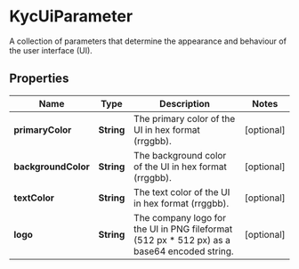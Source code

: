 

# KycUiParameter

A collection of parameters that determine the appearance and behaviour of the user interface (UI).

## Properties

| Name | Type | Description | Notes |
|------------ | ------------- | ------------- | -------------|
|**primaryColor** | **String** | The primary color of the UI in hex format (rrggbb). |  [optional] |
|**backgroundColor** | **String** | The background color of the UI in hex format (rrggbb). |  [optional] |
|**textColor** | **String** | The text color of the UI in hex format (rrggbb). |  [optional] |
|**logo** | **String** | The company logo for the UI in PNG fileformat (512 px * 512 px) as a base64 encoded string. |  [optional] |



